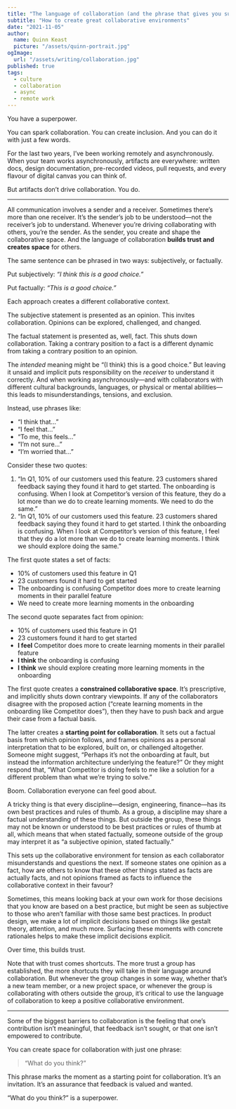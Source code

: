 ```yaml
---
title: "The language of collaboration (and the phrase that gives you superpowers)"
subtitle: "How to create great collaborative environments"
date: "2021-11-05"
author:
  name: Quinn Keast
  picture: "/assets/quinn-portrait.jpg"
ogImage:
  url: "/assets/writing/collaboration.jpg"
published: true
tags:
  - culture
  - collaboration
  - async
  - remote work
---
```


You have a superpower.

You can spark collaboration. You can create inclusion. And you can do it with just a few words.

For the last two years, I’ve been working remotely and asynchronously. When your team works asynchronously, artifacts are everywhere: written docs, design documentation, pre-recorded videos, pull requests, and every flavour of digital canvas you can think of.

But artifacts don’t drive collaboration. You do.

----

All communication involves a sender and a receiver. Sometimes there’s more than one receiver. It’s the sender’s job to be understood—not the receiver’s job to understand. Whenever you’re driving collaborating with others, you’re the sender. As the sender, you create and shape the collaborative space. And the language of collaboration **builds trust and creates space** for others.

The same sentence can be phrased in two ways: subjectively, or factually.

Put subjectively: _“I think this is a good choice.”_

Put factually: _“This is a good choice.”_

Each approach creates a different collaborative context.

The subjective statement is presented as an opinion. This invites collaboration. Opinions can be explored, challenged, and changed.

The factual statement is presented as, well, fact. This shuts down collaboration. Taking a contrary position to a fact is a different dynamic from taking a contrary position to an opinion.

The _intended_ meaning might be “(I think) this is a good choice.” But leaving it unsaid and implicit puts responsibility on the _receiver_ to understand it correctly. And when working asynchronously—and with collaborators with different cultural backgrounds, languages, or physical or mental abilities—this leads to misunderstandings, tensions, and exclusion.

Instead, use phrases like:

 - “I think that…”
 - “I feel that…”
 - “To me, this feels…”
 - “I’m not sure…”
 - “I’m worried that…”

Consider these two quotes:

1. “In Q1, 10% of our customers used this feature. 23 customers shared feedback saying they found it hard to get started. The onboarding is confusing. When I look at Competitor’s version of this feature, they do a lot more than we do to create learning moments. We need to do the same.”
2. “In Q1, 10% of our customers used this feature. 23 customers shared feedback saying they found it hard to get started. I think the onboarding is confusing. When I look at Competitor’s version of this feature, I feel that they do a lot more than we do to create learning moments. I think we should explore doing the same.”

The first quote states a set of facts:

-  10% of customers used this feature in Q1
- 23 customers found it hard to get started
- The onboarding is confusing
 Competitor does more to create learning moments in their parallel feature
- We need to create more learning moments in the onboarding

The second quote separates fact from opinion:

- 10% of customers used this feature in Q1
- 23 customers found it hard to get started
- **I feel** Competitor does more to create learning moments in their parallel feature
- **I think** the onboarding is confusing
- **I think** we should explore creating more learning moments in the onboarding

The first quote creates a **constrained collaborative space**. It’s prescriptive, and implicitly shuts down contrary viewpoints. If any of the collaborators disagree with the proposed action (“create learning moments in the onboarding like Competitor does”), then they have to push back and argue their case from a factual basis.

The latter creates a **starting point for collaboration**.  It sets out a factual basis from which opinion follows, and frames opinions as a personal interpretation that to be explored, built on, or challenged altogether. Someone might suggest, “Perhaps it’s not the onboarding at fault, but instead the information architecture underlying the feature?” Or they might respond that, “What Competitor is doing feels to me like a solution for a different problem than what we’re trying to solve.”

Boom. Collaboration everyone can feel good about.

A tricky thing is that every discipline—design, engineering, finance—has its own best practices and rules of thumb. As a group, a discipline may share a factual understanding of these things. But outside the group, these things may not be known or understood to be best practices or rules of thumb at all, which means that when stated factually, someone outside of the group may interpret it as “a subjective opinion, stated factually.”

This sets up the collaborative environment for tension as each collaborator misunderstands and questions the next. If someone states one opinion as a fact, how are others to know that these other things stated as facts are actually facts, and not opinions framed as facts to influence the collaborative context in their favour?

Sometimes, this means looking back at your own work for those decisions that you know are based on a best practice, but might be seen as subjective to those who aren’t familiar with those same best practices. In product design, we make a lot of implicit decisions based on things like gestalt theory, attention, and much more. Surfacing these moments with concrete rationales helps to make these implicit decisions explicit. 

Over time, this builds trust.

Note that with trust comes shortcuts. The more trust a group has established, the more shortcuts they will take in their language around collaboration. But whenever the group changes in some way, whether that’s a new team member, or a new project space, or whenever the group is collaborating with others outside the group, it’s critical to use the language of collaboration to keep a positive collaborative environment.

----

Some of the biggest barriers to collaboration is the feeling that one’s contribution isn’t meaningful, that feedback isn’t sought, or that one isn’t empowered to contribute.

You can create space for collaboration with just one phrase:

>“What do you think?”

This phrase marks the moment as a starting point for collaboration. It’s an invitation. It’s an assurance that feedback is valued and wanted.

“What do you think?” is a superpower.